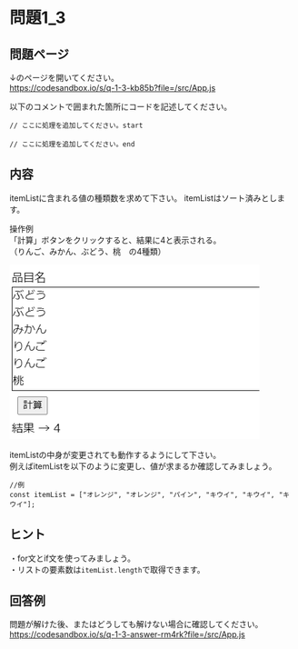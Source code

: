 # 問題1_3


## 問題ページ
↓のページを開いてください。  
https://codesandbox.io/s/q-1-3-kb85b?file=/src/App.js


以下のコメントで囲まれた箇所にコードを記述してください。

```console
// ここに処理を追加してください。start

// ここに処理を追加してください。end
```


## 内容
itemListに含まれる値の種類数を求めて下さい。
itemListはソート済みとします。

操作例  
「計算」ボタンをクリックすると、結果に4と表示される。  
（りんご、みかん、ぶどう、桃　の4種類）

![例](./image1.png)

itemListの中身が変更されても動作するようにして下さい。   
例えばitemListを以下のように変更し、値が求まるか確認してみましょう。  

```console
//例
const itemList = ["オレンジ", "オレンジ", "パイン", "キウイ", "キウイ", "キウイ"];
```


## ヒント
・for文とif文を使ってみましょう。  
・リストの要素数は```itemList.length```で取得できます。  


## 回答例
問題が解けた後、またはどうしても解けない場合に確認してください。  
https://codesandbox.io/s/q-1-3-answer-rm4rk?file=/src/App.js
